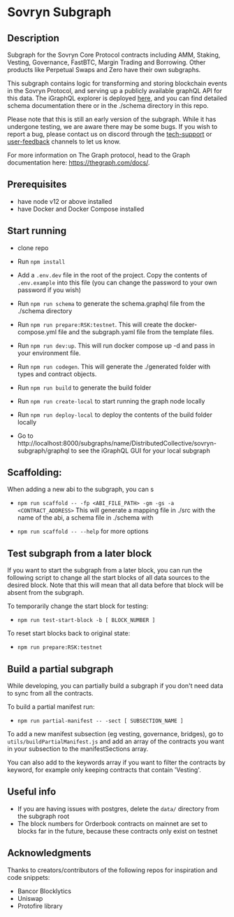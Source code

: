 # Sovryn Subgraph

## Description

Subgraph for the Sovryn Core Protocol contracts including AMM, Staking, Vesting, Governance, FastBTC, Margin Trading and Borrowing. Other products like Perpetual Swaps and Zero have their own subgraphs.

This subgraph contains logic for transforming and storing blockchain events in the Sovryn Protocol, and serving up a publicly available graphQL API for this data. The iGraphQL explorer is deployed [here](https://subgraph.sovryn.app/subgraphs/name/DistributedCollective/sovryn-subgraph/graphql), and you can find detailed schema documentation there or in the ./schema directory in this repo.

Please note that this is still an early version of the subgraph. While it has undergone testing, we are aware there may be some bugs. If you wish to report a bug, please contact us on discord through the [tech-support](https://discord.com/channels/729675474665603133/813119624098611260) or [user-feedback](https://discord.com/channels/729675474665603133/750376232771780608) channels to let us know.

For more information on The Graph protocol, head to the Graph documentation here: https://thegraph.com/docs/.

## Prerequisites

* have node v12 or above installed
* have Docker and Docker Compose installed

## Start running

* clone repo
  
* Run ``npm install``

* Add a ``.env.dev`` file in the root of the project. Copy the contents of ``.env.example`` into this file (you can change the password to your own password if you wish)

* Run ``npm run schema`` to generate the schema.graphql file from the ./schema directory

* Run ``npm run prepare:RSK:testnet``. This will create the docker-compose.yml file and the subgraph.yaml file from the template files.
  
* Run ``npm run dev:up``. This will run docker compose up -d and pass in your environment file.
  
* Run ``npm run codegen``. This will generate the ./generated folder with types and contract objects.
  
* Run ``npm run build`` to generate the build folder
  
* Run ``npm run create-local`` to start running the graph node locally
  
* Run ``npm run deploy-local`` to deploy the contents of the build folder locally
  
* Go to http://localhost:8000/subgraphs/name/DistributedCollective/sovryn-subgraph/graphql to see the iGraphQL GUI for your local subgraph


## Scaffolding:

When adding a new abi to the subgraph, you can s

* ``npm run scaffold -- -fp <ABI_FILE_PATH> -gm -gs -a <CONTRACT_ADDRESS>``
This will generate a mapping file in ./src with the name of the abi, a schema file in ./schema with 

* ``npm run scaffold -- --help`` for more options

## Test subgraph from a later block

If you want to start the subgraph from a later block, you can run the following script to change all the start blocks of all data sources to the desired block. Note that this will mean that all data before that block will be absent from the subgraph.

To temporarily change the start block for testing:
* ``npm run test-start-block -b [ BLOCK_NUMBER ]``

To reset start blocks back to original state:
* ``npm run prepare:RSK:testnet``

## Build a partial subgraph

While developing, you can partially build a subgraph if you don't need data to sync from all the contracts.

To build a partial manifest run:
* ``npm run partial-manifest -- -sect [ SUBSECTION_NAME ]``

To add a new manifest subsection (eg vesting, governance, bridges), go to ``utils/buildPartialManifest.js`` and add an array of the contracts you want in your subsection to the manifestSections array.

You can also add to the keywords array if you want to filter the contracts by keyword, for example only keeping contracts that contain 'Vesting'.

## Useful info

* If you are having issues with postgres, delete the ``data/`` directory from the subgraph root
* The block numbers for Orderbook contracts on mainnet are set to blocks far in the future, because these contracts only exist on testnet

## Acknowledgments

Thanks to creators/contributors of the following repos for inspiration and code snippets:
- Bancor Blocklytics
- Uniswap
- Protofire library